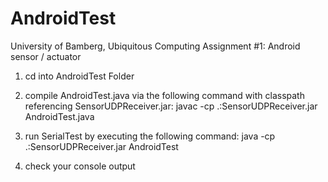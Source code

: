 # AndroidTest
University of Bamberg, Ubiquitous Computing Assignment #1: Android sensor / actuator

1. cd into AndroidTest Folder

2. compile AndroidTest.java via the following command with classpath referencing SensorUDPReceiver.jar:
    javac -cp .:SensorUDPReceiver.jar AndroidTest.java

3. run SerialTest by executing the following command:
    java -cp .:SensorUDPReceiver.jar AndroidTest

4. check your console output
